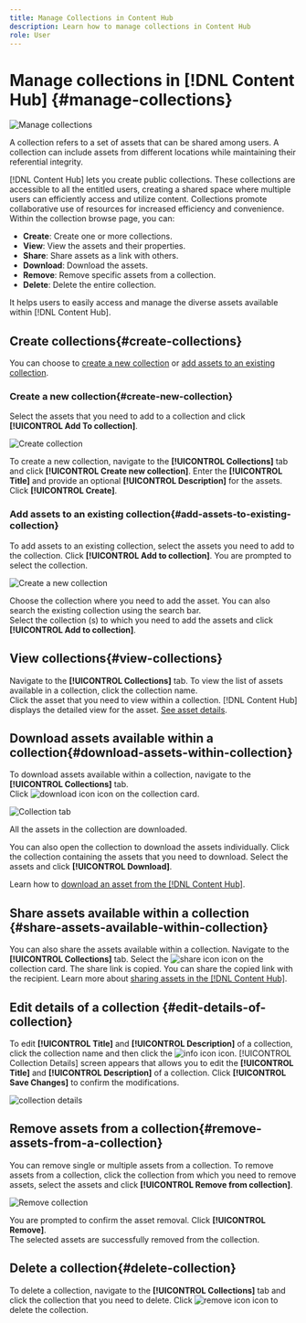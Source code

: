 ```yaml
---
title: Manage Collections in Content Hub
description: Learn how to manage collections in Content Hub
role: User
---
```

# Manage collections in [!DNL Content Hub] {#manage-collections}

<!-- ![Manage collections](assets/manage-collections.jpg) -->
![Manage collections](assets/manage-collection.png)

A collection refers to a set of assets that can be shared among users. A collection can include assets from different locations while maintaining their referential integrity.

[!DNL Content Hub] lets you create public collections. These collections are accessible to all the entitled users, creating a shared space where multiple users can efficiently access and utilize content. Collections promote collaborative use of resources for increased efficiency and convenience. Within the collection browse page, you can: 

* **Create**: Create one or more collections.
* **View**: View the assets and their properties.  
* **Share**: Share assets as a link with others. 
* **Download**: Download the assets.
* **Remove**: Remove specific assets from a collection. 
* **Delete**: Delete the entire collection. 

It helps users to easily access and manage the diverse assets available within [!DNL Content Hub]. 

## Create collections{#create-collections}

You can choose to [create a new collection](#create-new-collection) or [add assets to an existing collection](#add-assets-to-existing-collection).

### Create a new collection{#create-new-collection}

Select the assets that you need to add to a collection and click **[!UICONTROL Add To collection]**.

 ![Create collection](assets/add-assets-collection.jpg)

To create a new collection, navigate to the **[!UICONTROL Collections]** tab and click **[!UICONTROL Create new collection]**. Enter the **[!UICONTROL Title]** and provide an optional **[!UICONTROL Description]** for the assets. Click **[!UICONTROL Create]**.

### Add assets to an existing collection{#add-assets-to-existing-collection}

To add assets to an existing collection, select the assets you need to add to the collection. Click **[!UICONTROL Add to collection]**. You are prompted to select the collection. 

 ![Create a new collection](assets/create-add-collection.jpg)

Choose the collection where you need to add the asset. You can also search the existing collection using the search bar. <br>Select the collection (s) to which you need to add the assets and click **[!UICONTROL Add to collection]**.

## View collections{#view-collections}

Navigate to the **[!UICONTROL Collections]** tab. To view the list of assets available in a collection, click the collection name. <br> Click the asset that you need to view within a collection. [!DNL Content Hub] displays the detailed view for the asset. [See asset details](asset-properties-content-hub.md).

<!--
![Asset details](assets/view-collection.jpg)

* **A**: Details and metadata of the asset 
* **B**: Zoom In or Zoom Out the asset 
* **C**: Reset Zoom view 
* **D**: View the previous or next asset 
* **E**: Download the asset 
* **F**: Open the asset in Adobe Express 
* **G**: Hide the metadata of the asset 
* **H**: Share the asset as a link 
-->

## Download assets available within a collection{#download-assets-within-collection}

To download assets available within a collection, navigate to the **[!UICONTROL Collections]** tab.  
Click ![download icon](assets/download-icon.svg) icon on the collection card. 

![Collection tab](assets/download-collection.jpg)

All the assets in the collection are downloaded.

You can also open the collection to download the assets individually. Click the collection containing the assets that you need to download. Select the assets and click **[!UICONTROL Download]**. 

Learn how to [download an asset from the [!DNL Content Hub]](download-assets-content-hub.md). 

## Share assets available within a collection {#share-assets-available-within-collection}

You can also share the assets available within a collection. Navigate to the **[!UICONTROL Collections]** tab. Select the ![share icon](assets/share.svg) icon on the collection card. The share link is copied. You can share the copied link with the recipient. Learn more about [sharing assets in the [!DNL Content Hub]](share-assets-content-hub.md).

## Edit details of a collection {#edit-details-of-collection}

To edit **[!UICONTROL Title]** and **[!UICONTROL Description]** of a collection, click the collection name and then click the ![info icon](assets/info-icon.svg) icon. [!UICONTROL Collection Details] screen appears that allows you to edit the **[!UICONTROL Title]** and **[!UICONTROL Description]** of a collection. Click **[!UICONTROL Save Changes]** to confirm the modifications.

![collection details](assets/collection-details.png)

## Remove assets from a collection{#remove-assets-from-a-collection}

You can remove single or multiple assets from a collection. To remove assets from a collection, click the collection from which you need to remove assets, select the assets and click **[!UICONTROL Remove from collection]**. 

 ![Remove collection](assets/remove-collection-new.jpg)

You are prompted to confirm the asset removal. Click **[!UICONTROL Remove]**.  
The selected assets are successfully removed from the collection. 

## Delete a collection{#delete-collection}

To delete a collection, navigate to the **[!UICONTROL Collections]** tab and click the collection that you need to delete. Click ![remove icon](assets/remove-icon.svg) icon to delete the collection.
